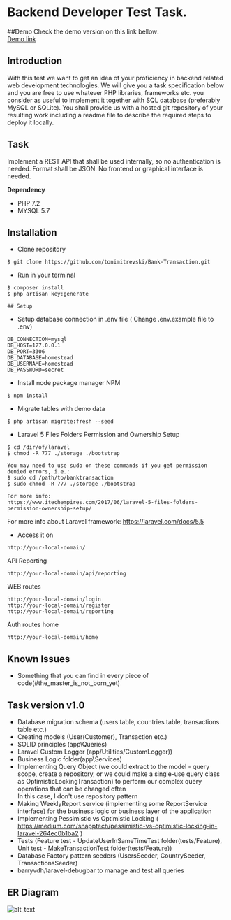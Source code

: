 # Backend Developer Test Task.

##Demo
Check the demo version on this link bellow: <br>
<a href="http://bank.webless.tk/">Demo link</a>

## Introduction
With this test we want to get an idea of your proficiency in backend related web development
technologies. We will give you a task specification below and you are free to use whatever PHP
libraries, frameworks etc. you consider as useful to implement it together with SQL database
(preferably MySQL or SQLite).
You shall provide us with a hosted git repository of your resulting work including a readme file to
describe the required steps to deploy it locally.

## Task
Implement a REST API that shall be used internally, so no authentication is needed. Format shall be JSON. No front­end or graphical interface is needed.

**Dependency** <br>
- PHP 7.2
- MYSQL 5.7

## Installation
- Clone repository
```
$ git clone https://github.com/tonimitrevski/Bank-Transaction.git
```
- Run in your terminal
```
$ composer install
$ php artisan key:generate

## Setup
```
- Setup database connection in .env file ( Change .env.example file to .env)
```
DB_CONNECTION=mysql
DB_HOST=127.0.0.1
DB_PORT=3306
DB_DATABASE=homestead
DB_USERNAME=homestead
DB_PASSWORD=secret
```

- Install node package manager NPM
```
$ npm install
```
- Migrate tables with demo data
```
$ php artisan migrate:fresh --seed
```

- Laravel 5 Files Folders Permission and Ownership Setup
```
$ cd /dir/of/laravel
$ chmod -R 777 ./storage ./bootstrap

You may need to use sudo on these commands if you get permission denied errors, i.e.:
$ sudo cd /path/to/banktransaction
$ sudo chmod -R 777 ./storage ./bootstrap

For more info:
https://www.itechempires.com/2017/06/laravel-5-files-folders-permission-ownership-setup/
```
For more info about Laravel framework:
https://laravel.com/docs/5.5

- Access it on
```
http://your-local-domain/
```
API Reporting
``` 
http://your-local-domain/api/reporting
```
WEB routes
``` 
http://your-local-domain/login
http://your-local-domain/register
http://your-local-domain/reporting
```
Auth routes home
``` 
http://your-local-domain/home
```
## Known Issues
- Something that you can find in every piece of code(#the_master_is_not_born_yet)

## Task version v1.0
- Database migration schema (users table, countries table, transactions table etc.)
- Creating models (User(Customer), Transaction etc.)
- SOLID principles (app\Queries\)
- Laravel Custom Logger (app/Utilities/CustomLogger)) 
- Business Logic folder(app\Services\)
- Implementing Query Object (we could extract to the model - query scope, create a repository, or we could make a single-use query class as OptimisticLockingTransaction) to perform our complex query operations that can be changed often
<img src="https://bosnadev.com/wp-content/uploads/2015/03/repository_pattern.png" alt="">  <br> 
In this case, I don't use repository pattern
- Making WeeklyReport service (implementing some ReportService interface) for the business logic or business layer of the application
- Implementing Pessimistic vs Optimistic Locking ( https://medium.com/snapptech/pessimistic-vs-optimistic-locking-in-laravel-264ec0b1ba2 )
- Tests (Feature test - UpdateUserInSameTimeTest folder(tests/Feature), Unit test - MakeTransactionTest folder(tests/Feature))
- Database Factory pattern seeders (UsersSeeder, CountrySeeder, TransactionsSeeder)
- barryvdh/laravel-debugbar to manage and test all queries


## ER Diagram
![alt_text](https://i.imgur.com/Art7bVn.png "ERD")
 
